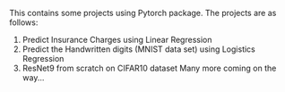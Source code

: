 This contains some projects using Pytorch package. The projects are as follows:
1. Predict Insurance Charges using Linear Regression
2. Predict the Handwritten digits (MNIST data set) using Logistics Regression
3. ResNet9 from scratch on CIFAR10 dataset
Many more coming on the way...
